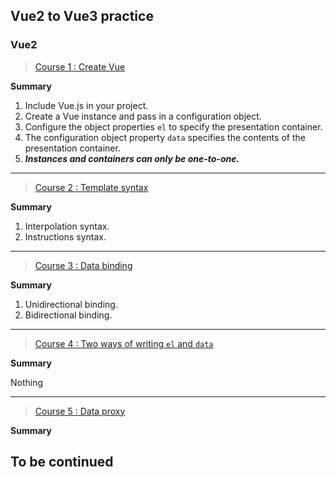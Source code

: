 ## Vue2 to Vue3 practice

### Vue2
> [Course 1 : Create Vue](LD_01/index.html)

**Summary**

1. Include Vue.js in your project.
2. Create a Vue instance and pass in a configuration object.
3. Configure the object properties `el` to specify the presentation container.
4. The configuration object property `data` specifies the contents of the presentation container.
5. **_Instances and containers can only be one-to-one._**
---

> [Course 2 : Template syntax](LD_02/index.html)

**Summary**

1. Interpolation syntax.
2. Instructions syntax.
---
> [Course 3 : Data binding](LD_03/index.html)

**Summary**

1. Unidirectional binding.
2. Bidirectional binding.
---
> [Course 4 : Two ways of writing `el` and `data`](LD_04/index.html)

**Summary**

Nothing

---
> [Course 5 : Data proxy](LD_05/index.html)

**Summary**

To be continued
---